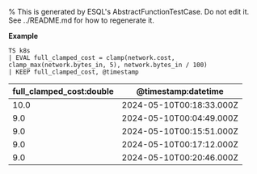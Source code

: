 % This is generated by ESQL's AbstractFunctionTestCase. Do not edit it. See ../README.md for how to regenerate it.

**Example**

```esql
TS k8s
| EVAL full_clamped_cost = clamp(network.cost, clamp_max(network.bytes_in, 5), network.bytes_in / 100)
| KEEP full_clamped_cost, @timestamp
```

| full_clamped_cost:double | @timestamp:datetime |
| --- | --- |
| 10.0 | 2024-05-10T00:18:33.000Z |
| 9.0 | 2024-05-10T00:04:49.000Z |
| 9.0 | 2024-05-10T00:15:51.000Z |
| 9.0 | 2024-05-10T00:17:12.000Z |
| 9.0 | 2024-05-10T00:20:46.000Z |


